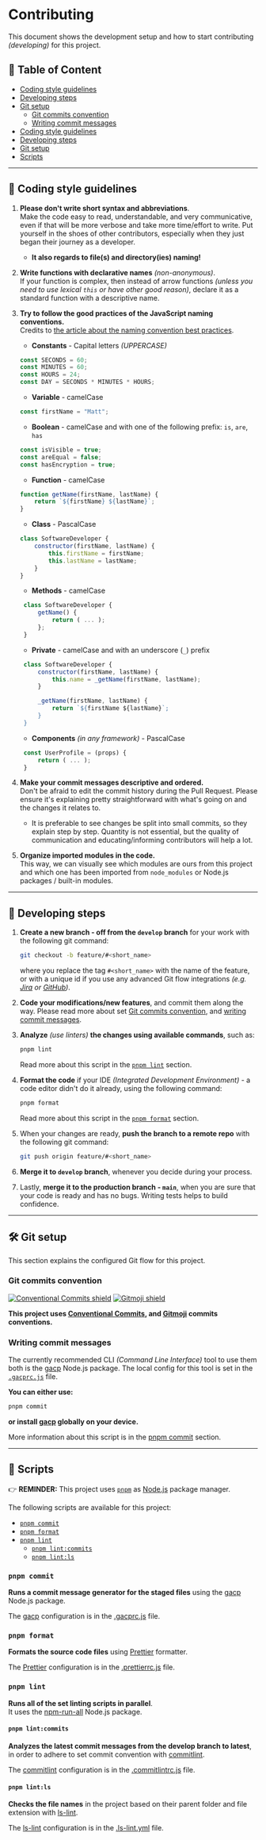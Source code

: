 # Contributing

This document shows the development setup and how to start contributing
_(developing)_ for this project.

## 🔗 Table of Content

-   [Coding style guidelines](#coding-style-guidelines)
-   [Developing steps](#developing-steps)
-   [Git setup](#git-setup)
    -   [Git commits convention](#git-commits-convention)
    -   [Writing commit messages](#writing-commit-messages)
-   [Coding style guidelines](#coding-style-guidelines)
-   [Developing steps](#developing-steps)
-   [Git setup](#git-setup)
-   [Scripts](#scripts)

---

## 📔 Coding style guidelines

1. **Please don't write short syntax and abbreviations**.\
   Make the code easy to read, understandable, and very communicative, even if
   that will be more verbose and take more time/effort to write. Put yourself
   in the shoes of other contributors, especially when they just began their
   journey as a developer.

    - **It also regards to file(s) and directory(ies) naming!**

1. **Write functions with declarative names** _(non-anonymous)_.\
   If your function is complex, then instead of arrow functions _(unless you
   need to use lexical `this` or have other good reason)_, declare it as
   a standard function with a descriptive name.

1. **Try to follow the good practices of the JavaScript naming conventions.**\
   Credits to [the article about the naming convention best practices].

    - **Constants** - Capital letters _(UPPERCASE)_

    ```js
    const SECONDS = 60;
    const MINUTES = 60;
    const HOURS = 24;
    const DAY = SECONDS * MINUTES * HOURS;
    ```

    - **Variable** - camelCase

    ```js
    const firstName = "Matt";
    ```

    - **Boolean** - camelCase and with one of the following prefix: `is`,
      `are`, `has`

    ```js
    const isVisible = true;
    const areEqual = false;
    const hasEncryption = true;
    ```

    - **Function** - camelCase

    ```js
    function getName(firstName, lastName) {
    	return `${firstName} ${lastName}`;
    }
    ```

    - **Class** - PascalCase

    ```js
    class SoftwareDeveloper {
    	constructor(firstName, lastName) {
    		this.firstName = firstName;
    		this.lastName = lastName;
    	}
    }
    ```

    - **Methods** - camelCase

    ```js
     class SoftwareDeveloper {
         getName() {
             return ( ... );
         };
     }
    ```

    - **Private** - camelCase and with an underscore (`_`) prefix

    ```js
     class SoftwareDeveloper {
         constructor(firstName, lastName) {
             this.name = _getName(firstName, lastName);
         }

         _getName(firstName, lastName) {
             return `${firstName ${lastName}`;
         }
     }
    ```

    - **Components** _(in any framework)_ - PascalCase

    ```js
     const UserProfile = (props) {
         return ( ... );
     }
    ```

1. **Make your commit messages descriptive and ordered.**\
   Don't be afraid to edit the commit history during the Pull Request.
   Please ensure it's explaining pretty straightforward with what's going on
   and the changes it relates to.

    - It is preferable to see changes be split into small commits, so they
      explain step by step. Quantity is not essential, but the quality of
      communication and educating/informing contributors will help a lot.

1. **Organize imported modules in the code.**\
   This way, we can visually see which modules are ours from this project and
   which one has been imported from `node_modules` or Node.js packages /
   built-in modules.

[the article about the naming convention best practices]: https://javascript.plainenglish.io/javascript-naming-convention-best-practices-b2065694b7d

---

## 👣 Developing steps

1. **Create a new branch - off from the `develop` branch** for your work with
   the following git command:

    ```sh
    git checkout -b feature/#<short_name>
    ```

    where you replace the tag `#<short_name>` with the name of the feature, or
    with a unique id if you use any advanced Git flow integrations _(e.g.
    [Jira] or [GitHub])_.

1. **Code your modifications/new features**, and commit them along the way.
   Please read more about set [Git commits
   convention](#git-commits-convention), and [writing commit
   messages](writing-commit-messages).

1. **Analyze** _(use linters)_ **the changes using available commands**, such
   as:

    ```sh
    pnpm lint
    ```

    Read more about this script in the [`pnpm lint`](#pnpm-lint) section.

1. **Format the code** if your IDE _(Integrated Development Environment)_ - a
   code editor didn't do it already, using the following command:

    ```sh
    pnpm format
    ```

    Read more about this script in the [`pnpm format`](#pnpm-format) section.

1. When your changes are ready, **push the branch to a remote repo** with the
   following git command:

    ```sh
    git push origin feature/#<short_name>
    ```

1. **Merge it to `develop` branch**, whenever you decide during your process.

1. Lastly, **merge it to the production branch - `main`**, when you are sure that
   your code is ready and has no bugs. Writing tests helps to build confidence.

[jira]: https://www.atlassian.com/software/jira
[github]: https://github.com/

---

## 🛠️ Git setup

This section explains the configured Git flow for this project.

### Git commits convention

[![Conventional Commits shield]][conventional commits] [![Gitmoji shield]][gitmoji]

**This project uses [Conventional Commits], and [Gitmoji] commits
conventions.**

[conventional commits shield]: https://img.shields.io/badge/Conventional%20Commits-1.0.0-yellow.svg?style=for-the-badge
[conventional commits]: https://conventionalcommits.org "Conventional commits convention"
[gitmoji shield]: https://img.shields.io/badge/gitmoji-%20😜%20😍-FFDD67.svg?style=for-the-badge
[gitmoji]: https://gitmoji.dev "Gitmoji convention"

### Writing commit messages

The currently recommended CLI _(Command Line Interface)_ tool to use them both
is the [gacp] Node.js package. The local config for this tool is set in the
[`.gacprc.js`](./.gacprc.js) file.

**You can either use:**

```sh
pnpm commit
```

**or install [gacp] globally on your device.**

More information about this script is in the [pnpm commit](#pnpm-commit)
section.

[gacp]: https://github.com/vivaxy/gacp

---

## 🧰 Scripts

👉 **REMINDER:** This project uses [`pnpm`] as [Node.js] package manager.

[`pnpm`]: https://pnpm.io/
[node.js]: https://nodejs.org/en/

The following scripts are available for this project:

-   [`pnpm commit`](#pnpm-commit)
-   [`pnpm format`](#pnpm-format)
-   [`pnpm lint`](#pnpm-lint)
    -   [`pnpm lint:commits`](#pnpm-lintcommits)
    -   [`pnpm lint:ls`](#pnpm-lintls)

### `pnpm commit`

**Runs a commit message generator for the staged files** using the [gacp]
Node.js package.

The [gacp] configuration is in the [.gacprc.js](./.gacprc.js) file.

### `pnpm format`

**Formats the source code files** using [Prettier] formatter.

The [Prettier] configuration is in the [.prettierrc.js](./.prettierrc.js) file.

[prettier]: https://prettier.io/

### `pnpm lint`

**Runs all of the set linting scripts in parallel**.\
It uses the [npm-run-all] Node.js package.

[npm-run-all]: https://github.com/mysticatea/npm-run-all

#### `pnpm lint:commits`

**Analyzes the latest commit messages from the develop branch to latest**, in
order to adhere to set commit convention with [commitlint].

The [commitlint] configuration is in the [.commitlintrc.js](./.commitlintrc.js)
file.

[commitlint]: https://commitlint.js.org/#/

#### `pnpm lint:ls`

**Checks the file names** in the project based on their parent folder and file
extension with [ls-lint].

The [ls-lint] configuration is in the [.ls-lint.yml](./.ls-lint.yml) file.

[ls-lint]: https://ls-lint.org/
